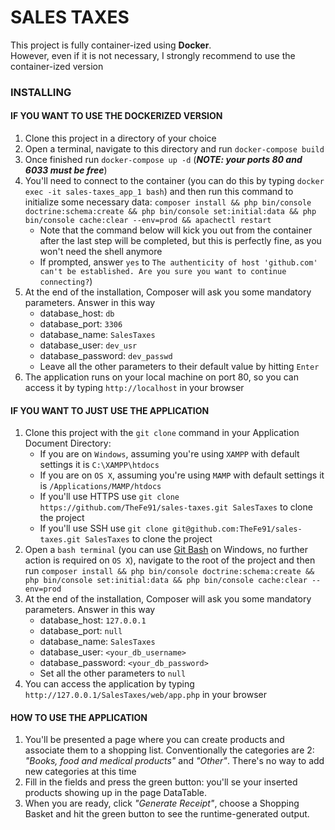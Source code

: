SALES TAXES
========================

This project is fully container-ized using **Docker**.<br>
However, even if it is not necessary, I strongly recommend to use the container-ized version<br>

### INSTALLING

#### IF YOU WANT TO USE THE DOCKERIZED VERSION


1. Clone this project in a directory of your choice
2. Open a terminal, navigate to this directory and run `docker-compose build`
3. Once finished run `docker-compose up -d` (***NOTE: your ports 80 and 6033 must be free***)
4. You'll need to connect to the container (you can do this by typing `docker exec -it sales-taxes_app_1 bash`) and then run this command to initialize some necessary data: `composer install && php bin/console doctrine:schema:create && php bin/console set:initial:data && php bin/console cache:clear --env=prod && apachectl restart`
    * Note that the command below will kick you out from the container after the last step will be completed, but this is perfectly fine, as you won't need the shell anymore
    * If prompted, answer `yes` to `The authenticity of host 'github.com' can't be established. Are you sure you want to continue connecting?`)
5. At the end of the installation, Composer will ask you some mandatory parameters. Answer in this way
    * database_host: `db`
    * database_port: `3306`
    * database_name: `SalesTaxes`
    * database_user: `dev_usr`
    * database_password: `dev_passwd`
    * Leave all the other parameters to their default value by hitting `Enter`
6. The application runs on your local machine on port 80, so you can access it by typing `http://localhost` in your browser

#### IF YOU WANT TO JUST USE THE APPLICATION

1. Clone this project with the `git clone` command in your Application Document Directory:
    * If you are on `Windows`, assuming you're using `XAMPP` with default settings it is `C:\XAMPP\htdocs`
    * If you are on `OS X`, assuming you're using `MAMP` with default settings it is `/Applications/MAMP/htdocs`
    * If you'll use HTTPS use `git clone https://github.com/TheFe91/sales-taxes.git SalesTaxes` to clone the project
    * If you'll use SSH use `git clone git@github.com:TheFe91/sales-taxes.git SalesTaxes` to clone the project
2. Open a `bash terminal` (you can use [Git Bash](https://git-scm.com/download/win) on Windows, no further action is required on `OS X`), navigate to the root of the project and then run `composer install && php bin/console doctrine:schema:create && php bin/console set:initial:data && php bin/console cache:clear --env=prod`
3. At the end of the installation, Composer will ask you some mandatory parameters. Answer in this way
    * database_host: `127.0.0.1`
    * database_port: `null`
    * database_name: `SalesTaxes`
    * database_user: `<your_db_username>`
    * database_password: `<your_db_password>`
    * Set all the other parameters to `null` 
4. You can access the application by typing `http://127.0.0.1/SalesTaxes/web/app.php` in your browser

#### HOW TO USE THE APPLICATION

1. You'll be presented a page where you can create products and associate them to a shopping list. Conventionally the categories are 2: *"Books, food and medical products"* and *"Other"*. There's no way to add new categories at this time
2. Fill in the fields and press the green button: you'll se your inserted products showing up in the page DataTable.
3. When you are ready, click *"Generate Receipt"*, choose a Shopping Basket and hit the green button to see the runtime-generated output.
